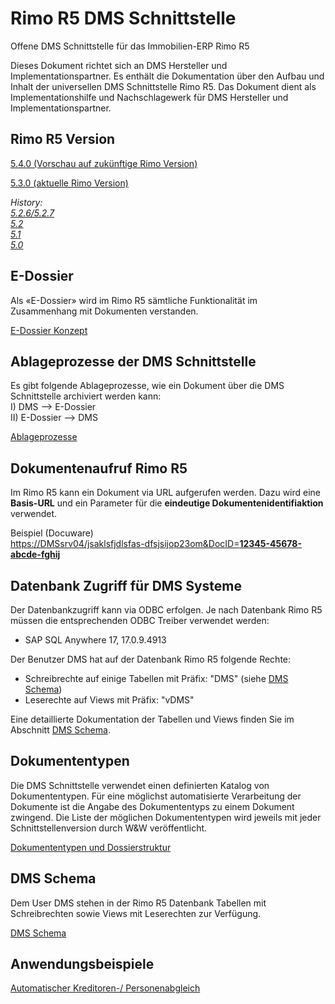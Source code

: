 # Rimo R5 DMS Schnittstelle
Offene DMS Schnittstelle für das Immobilien-ERP Rimo R5

Dieses Dokument richtet sich an DMS Hersteller und Implementationspartner. Es enthält die Dokumentation über den Aufbau und Inhalt der universellen DMS Schnittstelle Rimo R5. Das Dokument dient als Implementationshilfe und Nachschlagewerk für DMS Hersteller und Implementationspartner.

## Rimo R5 Version
[5.4.0 (Vorschau auf zukünftige Rimo Version)](https://github.com/wwimmo/rimor5-dms-schnittstelle/tree/5.4.0)<br>

[5.3.0 (aktuelle Rimo Version)](https://github.com/wwimmo/rimor5-dms-schnittstelle/tree/main)<br>


*History:<br>*
*[5.2.6/5.2.7](https://github.com/wwimmo/rimor5-dms-schnittstelle/tree/5.2.6_7)<br>*
*[5.2](https://github.com/wwimmo/rimor5-dms-schnittstelle/tree/5.2)<br>*
*[5.1](https://github.com/wwimmo/rimor5-dms-schnittstelle/tree/5.1)<br>*
*[5.0](https://github.com/wwimmo/rimor5-dms-schnittstelle/tree/5.0)<br>*

## E-Dossier
Als «E-Dossier» wird im Rimo R5 sämtliche Funktionalität im Zusammenhang mit Dokumenten verstanden.

[E-Dossier Konzept](E-Dossier.md)


## Ablageprozesse der DMS Schnittstelle
Es gibt folgende Ablageprozesse, wie ein Dokument über die DMS Schnittstelle archiviert werden kann:<br>
I) DMS --> E-Dossier<br>
II) E-Dossier --> DMS

[Ablageprozesse](Ablageprozesse.md)

## Dokumentenaufruf Rimo R5
Im Rimo R5 kann ein Dokument via URL aufgerufen werden.
Dazu wird eine **Basis-URL** und ein Parameter für die **eindeutige Dokumentenidentifiaktion** verwendet.

Beispiel (Docuware)<br>
[https://DMSsrv04/jsaklsfjdlsfas-dfsjsijop23om&DocID=**12345-45678-abcde-fghij**]()

## Datenbank Zugriff für DMS Systeme
Der Datenbankzugriff kann via ODBC erfolgen. Je nach Datenbank Rimo R5 müssen die entsprechenden ODBC Treiber verwendet werden:
- SAP SQL Anywhere 17,		17.0.9.4913

Der Benutzer DMS hat auf der Datenbank Rimo R5 folgende Rechte: 

- Schreibrechte auf einige Tabellen mit Präfix: "DMS" (siehe [DMS Schema](DMS%20Schema.md)) 
- Leserechte auf Views mit Präfix: "vDMS"

Eine detaillierte Dokumentation der Tabellen und Views finden Sie im Abschnitt [DMS Schema](DMS%20Schema.md).

## Dokumententypen
Die DMS Schnittstelle verwendet einen definierten Katalog von Dokumententypen. Für eine möglichst automatisierte Verarbeitung der Dokumente ist die Angabe des Dokumententyps zu einem Dokument zwingend. Die Liste der möglichen Dokumententypen wird jeweils mit jeder Schnittstellenversion durch W&W veröffentlicht.

[Dokumententypen und Dossierstruktur](Dokumententypen.md)

## DMS Schema
Dem User DMS stehen in der Rimo R5 Datenbank Tabellen mit Schreibrechten sowie Views mit Leserechten zur Verfügung.

[DMS Schema](DMS%20Schema.md)

## Anwendungsbeispiele

[Automatischer Kreditoren-/ Personenabgleich](eg_krediabgleich.md)

